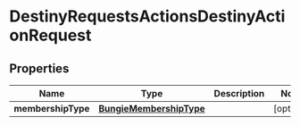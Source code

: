 
# DestinyRequestsActionsDestinyActionRequest

## Properties
Name | Type | Description | Notes
------------ | ------------- | ------------- | -------------
**membershipType** | [**BungieMembershipType**](BungieMembershipType.md) |  |  [optional]



